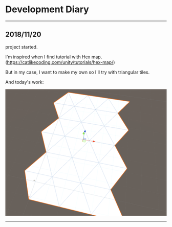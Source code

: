 # Development Diary
***
## 2018/11/20
project started.

I'm inspired when I find tutorial with Hex map.(https://catlikecoding.com/unity/tutorials/hex-map/)

But in my case, I want to make my own so I'll try with triangular tiles.

And today's work:

![2018/11/20](/Diary/Image/20181120_0.PNG "Optional title")
***
